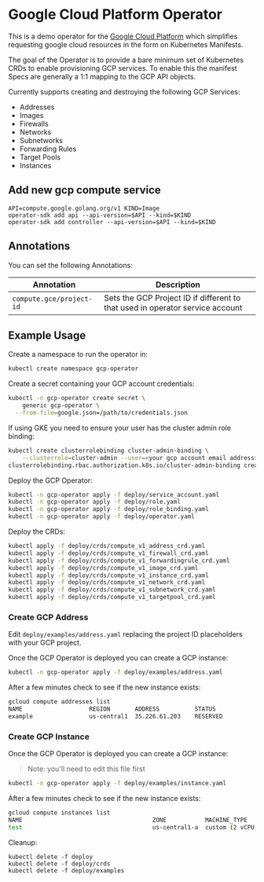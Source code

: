 # Google Cloud Platform Operator

This is a demo operator for the [Google Cloud Platform](https://cloud.google.com) which simplifies requesting google cloud resources in the form on Kubernetes Manifests.

The goal of the Operator is to provide a bare minimum set of Kubernetes CRDs to enable provisioning GCP services. To enable this the manifest Specs are generally a 1:1 mapping to the GCP API objects.

Currently supports creating and destroying the following GCP Services:

* Addresses
* Images
* Firewalls
* Networks
* Subnetworks
* Forwarding Rules
* Target Pools
* Instances



## Add new gcp compute service

```
API=compute.google.golang.org/v1 KIND=Image
operator-sdk add api --api-version=$API --kind=$KIND
operator-sdk add controller --api-version=$API --kind=$KIND
```

## Annotations

You can set the following Annotations:

| Annotation | Description |
| ---------- | ----------- |
| `compute.gce/project-id` | Sets the GCP Project ID if different to that used in operator service account |


## Example Usage

Create a namespace to run the operator in:

```bash
kubectl create namespace gcp-operator
```

Create a secret containing your GCP account credentials:

```bash
kubectl -n gcp-operator create secret \
    generic gcp-operator \
  --from-file=google.json=/path/to/credentials.json
```

If using GKE you need to ensure your user has the cluster admin role binding:

```bash
kubectl create clusterrolebinding cluster-admin-binding \
    --clusterrole=cluster-admin --user=<your gcp account email address>
clusterrolebinding.rbac.authorization.k8s.io/cluster-admin-binding created
```

Deploy the GCP Operator:

```bash
kubectl -n gcp-operator apply -f deploy/service_account.yaml
kubectl -n gcp-operator apply -f deploy/role.yaml
kubectl -n gcp-operator apply -f deploy/role_binding.yaml
kubectl -n gcp-operator apply -f deploy/operator.yaml
```

Deploy the CRDs:
```bash
kubectl apply -f deploy/crds/compute_v1_address_crd.yaml
kubectl apply -f deploy/crds/compute_v1_firewall_crd.yaml
kubectl apply -f deploy/crds/compute_v1_forwardingrule_crd.yaml
kubectl apply -f deploy/crds/compute_v1_image_crd.yaml
kubectl apply -f deploy/crds/compute_v1_instance_crd.yaml
kubectl apply -f deploy/crds/compute_v1_network_crd.yaml
kubectl apply -f deploy/crds/compute_v1_subnetwork_crd.yaml
kubectl apply -f deploy/crds/compute_v1_targetpool_crd.yaml
```

### Create GCP Address

Edit `deploy/examples/address.yaml` replacing the project ID placeholders with your GCP project.

Once the GCP Operator is deployed you can create a GCP instance:

```bash
kubectl -n gcp-operator apply -f deploy/examples/address.yaml
```

After a few minutes check to see if the new instance exists:

```bash
gcloud compute addresses list
NAME                   REGION       ADDRESS          STATUS
example                us-central1  35.226.61.203    RESERVED

```

### Create GCP Instance

Once the GCP Operator is deployed you can create a GCP instance:

> Note: you'll need to edit this file first

```bash
kubectl -n gcp-operator apply -f deploy/examples/instance.yaml
```

After a few minutes check to see if the new instance exists:

```bash
gcloud compute instances list
NAME                                     ZONE           MACHINE_TYPE               PREEMPTIBLE  INTERNAL_IP  EXTERNAL_IP     STATUS
test                                     us-central1-a  custom (2 vCPU, 4.00 GiB)               10.128.0.2                   RUNNING
```

Cleanup:

```
kubectl delete -f deploy
kubectl delete -f deploy/crds
kubectl delete -f deploy/examples

```
